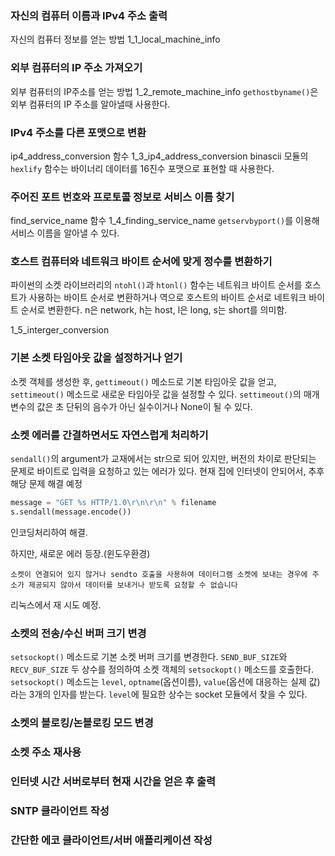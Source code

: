 ﻿### 자신의 컴퓨터 이름과 IPv4 주소 출력
자신의 컴퓨터 정보를 얻는 방법
1_1_local_machine_info

### 외부 컴퓨터의 IP 주소 가져오기
외부 컴퓨터의 IP주소를 얻는 방법
1_2_remote_machine_info
`gethostbyname()`은 외부 컴퓨터의 IP 주소를 알아낼때 사용한다.

### IPv4 주소를 다른 포맷으로 변환
ip4_address_conversion 함수
1_3_ip4_address_conversion
binascii 모듈의 `hexlify` 함수는 바이너리 데이터를 16진수 포맷으로 표현할 때 사용한다.

### 주어진 포트 번호와 프로토콜 정보로 서비스 이름 찾기
find_service_name 함수
1_4_finding_service_name
`getservbyport()`를 이용해 서비스 이름을 알아낼 수 있다.

### 호스트 컴퓨터와 네트워크 바이트 순서에 맞게 정수를 변환하기
파이썬의 소켓 라이브러리의 `ntohl()`과 `htonl()` 함수는 네트워크 바이트 순서를 호스트가 사용하는 바이트 순서로 변환하거나 역으로 호스트의 바이트 순서로 네트워크 바이트 순서로 변환한다.
n은 network, h는 host, l은 long, s는 short를 의미함.

1_5_interger_conversion

### 기본 소켓 타임아웃 값을 설정하거나 얻기
소켓 객체를 생성한 후, `gettimeout()` 메소드로 기본 타임아웃 값을 얻고, `settimeout()` 메소드로 새로운 타임아웃 값을 설정할 수 있다.
`settimeout()`의 매개변수의 값은 초 단뒤의 음수가 아닌 실수이거나 None이 될 수 있다.

### 소켓 에러를 간결하면서도 자연스럽게 처리하기
`sendall()`의 argument가 교재에서는 str으로 되어 있지만, 버전의 차이로 판단되는 문제로 바이트로 입력을 요청하고 있는 에러가 있다. 현재 집에 인터넷이 안되어서, 추후 해당 문제 해결 예정

```python
message = "GET %s HTTP/1.0\r\n\r\n" % filename
s.sendall(message.encode())
```
인코딩처리하여 해결.

하지만, 새로운 에러 등장.(윈도우환경)
```
소켓이 연결되어 있지 않거나 sendto 호출을 사용하여 데이터그램 소켓에 보내는 경우에 주소가 제공되지 않아서 데이터를 보내거나 받도록 요청할 수 없습니다
```
리눅스에서 재 시도 예정.

### 소켓의 전송/수신 버퍼 크기 변경
`setsockopt()` 메소드로 기본 소켓 버퍼 크기를 변경한다.
`SEND_BUF_SIZE`와 `RECV_BUF_SIZE` 두 상수를 정의하여 소켓 객체의 `setsockopt()` 메소드를 호출한다.
`setsockopt()` 메소드는 `level`, `optname`(옵션이름), `value`(옵션에 대응하는 실제 값)라는 3개의 인자를 받는다.
`level`에 필요한 상수는 socket 모듈에서 찾을 수 있다.

### 소켓의 블로킹/논블로킹 모드 변경

### 소켓 주소 재사용

### 인터넷 시간 서버로부터 현재 시간을 얻은 후 출력

### SNTP 클라이언트 작성

### 간단한 에코 클라이언트/서버 애플리케이션 작성

